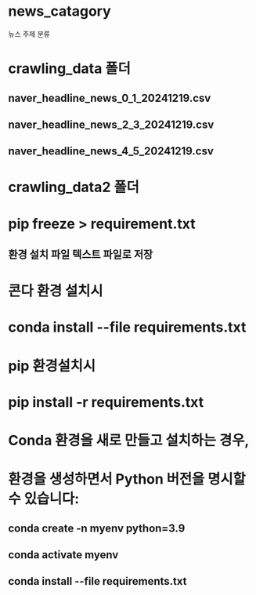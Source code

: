 # news_catagory
뉴스 주제 분류
# crawling_data 폴더
## naver_headline_news_0_1_20241219.csv
## naver_headline_news_2_3_20241219.csv
## naver_headline_news_4_5_20241219.csv
# crawling_data2 폴더
# pip freeze > requirement.txt
## 환경 설치 파일 텍스트 파일로 저장
##
# 콘다 환경 설치시
# conda install --file requirements.txt
## 
# pip 환경설치시
# pip install -r requirements.txt
##
# Conda 환경을 새로 만들고 설치하는 경우,
# 환경을 생성하면서 Python 버전을 명시할 수 있습니다:
## conda create -n myenv python=3.9
## conda activate myenv
## conda install --file requirements.txt

